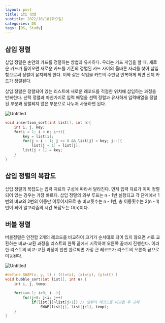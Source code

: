 ```yaml
---
layout: post
title: 삽입 정렬
subtitle: 2022/10/18(화요일)
categories: DS
tags: [DS, Study]
---
```


## 삽입 정렬

삽입 정렬은 손안의 카드를 정렬하는 방법과 유사하다. 우리는 카드 게임을 할 때, 새로운 카드가 들어오면 새로운 카드를 기존의 정렬된 카드 사이의 올바른 자리를 찾아 삽입함으로써 정렬이 윧지되게 한다. 이와 같은 작업을 카드의 수만큼 반복하게 되면 전체 카드가 정렬된다.

삽입 정렬은 정렬되어 있는 리스트에 새로운 레코드를 적절한 위치에 삽입하는 과정을 반복한다. 선택 정렬과 마찬가지로 입력 배열을 선택 정렬과 유사하게 입력배열을 정렬된 부분과 정렬되지 않은 부분으로 나누어 사용하면 된다.

![Untitled](../../../../assets/images/src/selectoin_sort.png)

```c
void insertion_sort(int list[], int n){
	int i, j, key;
	for(i = 1; i < n; i++){
		key = list[i];
		for(j = i - 1; j >= 0 && list[j] > key; j--){
			list[j + 1] = list[j];
		list[j + 1] = key;
	}
}
```

## 삽입 정렬의 복잡도

삽입 정렬의 복잡도는 입력 자료의 구성에 따라서 달라진다. 먼저 입력 자료가 이미 정렬되어 있는 경우는 가장 빠르다. 삽입 정렬의 외부 루프는 n - 1번 실행되고 각 단계에서 1번의 비교와 2번의 이동만 이루어지므로 총 비교횟수는 n - 1번, 총 이동횟수는 2(n - 1)번이 되어 알고리즘의 시간 복잡도는 O(n)이다.

## 버블 정렬

버블정렬은 인전합 2개의 레코드를 비교하여 크기가 순서대로 되어 있지 않으면 서로 교환하는 비교-교환 과정을 리스트의 왼쪽 끝에서 시작하여 오른쪽 끝까지 진행한다.
이러한 리스트의 비교-교환 과정이 한번 완료되면 가장 큰 레코드가 리스트의 오른쪽 끝으로 이동된다.

![Untitled](../../../../assets/images/src/bubble_sort.png)

```c
#define SWAP(x, y, t) ( (t)=(x), (x)=(y), (y)=(t) ) 
void bubble_sort(int list[], int n) {
	int i, j, temp; 

	for(i=n-1; i>0; i--){
		for(j=0; j<i; j++) 
			if(list[j]>list[j+1]) // 앞뒤의 레코드를 비교한 후 교체
				SWAP(list[j], list[j+1], temp);
	}
}
```